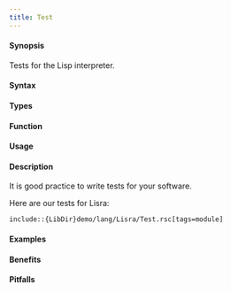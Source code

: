 ```yaml
---
title: Test
---
```


#### Synopsis

Tests for the Lisp interpreter.

#### Syntax

#### Types

#### Function
       
#### Usage

#### Description

It is good practice to write tests for your software.

Here are our tests for Lisra:

```rascal
include::{LibDir}demo/lang/Lisra/Test.rsc[tags=module]
```

                
#### Examples

#### Benefits

#### Pitfalls

